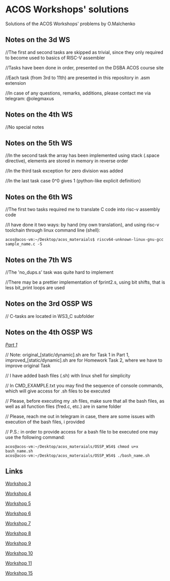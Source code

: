 # ACOS Workshops' solutions
Solutions of the ACOS Workshops' problems by O.Malchenko
## Notes on the 3d WS
//The first and second tasks are skipped as trivial, since they only required to become used to basics of RISC-V assembler

//Tasks have been done in order, presented on the DSBA ACOS course site

//Each task (from 3rd to 11th) are presented in this repository in .asm extension


//In case of any questions, remarks, additions, please contact me via telegram: @olegmaxus
## Notes on the 4th WS
//No special notes
## Notes on the 5th WS
//In the second task the array has been implemented using stack (.space directive), elements are stored in memory in reverse order

//In the third task exception for zero division was added

//In the last task case 0^0 gives 1 (python-like explicit definition)

## Notes on the 6th WS
//The first two tasks required me to translate C code into risc-v assembly code

//I have done it two ways: by hand (my own translation), and using risc-v toolchain through linux command line (shell):
```console
acos@acos-vm:~/Desktop/acos_materaials$ riscv64-unknown-linux-gnu-gcc sample_name.c -S
```

## Notes on the 7th WS
//The 'no_dups.s' task was quite hard to implement

//There may be a prettier implementation of fprint2.s, using bit shifts, that is less bit_print loops are used

## Notes on the 3rd OSSP WS
// C-tasks are located in WS3_C subfolder

## Notes on the 4th OSSP WS
 <ins>*Part 1*</ins>
 
// Note: original_[static/dynamic].sh are for Task 1 in Part 1, improved_[static/dynamic].sh are for Homework Task 2, where we have to improve original Task

// I have added bash files (.sh) with linux shell for simplicity

// In CMD_EXAMPLE.txt you may find the sequence of console commands, which will give access for .sh files to be executed

// Please, before executing my .sh files, make sure that all the bash files, as well as all function files (fred.c, etc.) are in same folder

// Please, reach me out in telegram in case, there are some issues with execution of the bash files, i provided

// P.S.: in order to provide access for a bash file to be executed one may use the following command:
```console
acos@acos-vm:~/Desktop/acos_materaials/OSSP_WS4$ chmod u+x bash_name.sh
acos@acos-vm:~/Desktop/acos_materaials/OSSP_WS4$ ./bash_name.sh
```

## Links
[Workshop 3](https://andrewt0301.github.io/hse-acos-course/part1ca/03_CPU/lecture.html)

[Workshop 4](https://andrewt0301.github.io/hse-acos-course/part1ca/04_Instructions/lecture.html)

[Workshop 5](https://andrewt0301.github.io/hse-acos-course/part1ca/05_MacrosBranchesArrays/lecture.html)

[Workshop 6](https://andrewt0301.github.io/hse-acos-course/part1ca/06_CallStack/lecture.html)

[Workshop 7](https://andrewt0301.github.io/hse-acos-course/part1ca/07_FP/lecture.html)

[Workshop 8](https://andrewt0301.github.io/hse-acos-course/part1ca/08_MMIO/lecture.html)

[Workshop 9](https://andrewt0301.github.io/hse-acos-course/part1ca/09_Pipeline/lecture.html)

[Workshop 10](https://andrewt0301.github.io/hse-acos-course/part1ca/10_Exceptions/lecture.html)

[Workshop 11](https://andrewt0301.github.io/hse-acos-course/part1ca/11_Caches/lecture.html)

[Workshop 15](https://andrewt0301.github.io/hse-acos-course/part1ca/15_Optimize/lecture.html)

